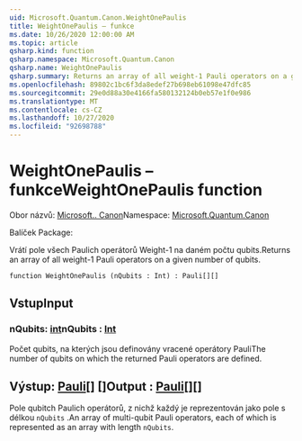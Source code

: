 ```yaml
---
uid: Microsoft.Quantum.Canon.WeightOnePaulis
title: WeightOnePaulis – funkce
ms.date: 10/26/2020 12:00:00 AM
ms.topic: article
qsharp.kind: function
qsharp.namespace: Microsoft.Quantum.Canon
qsharp.name: WeightOnePaulis
qsharp.summary: Returns an array of all weight-1 Pauli operators on a given number of qubits.
ms.openlocfilehash: 89802c1bc6f3da8edef27b698eb61098e47dfc85
ms.sourcegitcommit: 29e0d88a30e4166fa580132124b0eb57e1f0e986
ms.translationtype: MT
ms.contentlocale: cs-CZ
ms.lasthandoff: 10/27/2020
ms.locfileid: "92698788"
---
```

# <a name="weightonepaulis-function"></a><span data-ttu-id="a45ee-102">WeightOnePaulis – funkce</span><span class="sxs-lookup"><span data-stu-id="a45ee-102">WeightOnePaulis function</span></span>

<span data-ttu-id="a45ee-103">Obor názvů: [Microsoft.. Canon](xref:Microsoft.Quantum.Canon)</span><span class="sxs-lookup"><span data-stu-id="a45ee-103">Namespace: [Microsoft.Quantum.Canon](xref:Microsoft.Quantum.Canon)</span></span>

<span data-ttu-id="a45ee-104">Balíček [](https://nuget.org/packages/)</span><span class="sxs-lookup"><span data-stu-id="a45ee-104">Package: [](https://nuget.org/packages/)</span></span>


<span data-ttu-id="a45ee-105">Vrátí pole všech Paulich operátorů Weight-1 na daném počtu qubits.</span><span class="sxs-lookup"><span data-stu-id="a45ee-105">Returns an array of all weight-1 Pauli operators on a given number of qubits.</span></span>

```qsharp
function WeightOnePaulis (nQubits : Int) : Pauli[][]
```


## <a name="input"></a><span data-ttu-id="a45ee-106">Vstup</span><span class="sxs-lookup"><span data-stu-id="a45ee-106">Input</span></span>

### <a name="nqubits--int"></a><span data-ttu-id="a45ee-107">nQubits: [int](xref:microsoft.quantum.lang-ref.int)</span><span class="sxs-lookup"><span data-stu-id="a45ee-107">nQubits : [Int](xref:microsoft.quantum.lang-ref.int)</span></span>

<span data-ttu-id="a45ee-108">Počet qubits, na kterých jsou definovány vracené operátory Pauli</span><span class="sxs-lookup"><span data-stu-id="a45ee-108">The number of qubits on which the returned Pauli operators are defined.</span></span>



## <a name="output--pauli"></a><span data-ttu-id="a45ee-109">Výstup: [Pauli](xref:microsoft.quantum.lang-ref.pauli)[] []</span><span class="sxs-lookup"><span data-stu-id="a45ee-109">Output : [Pauli](xref:microsoft.quantum.lang-ref.pauli)[][]</span></span>

<span data-ttu-id="a45ee-110">Pole qubitch Paulich operátorů, z nichž každý je reprezentován jako pole s délkou `nQubits` .</span><span class="sxs-lookup"><span data-stu-id="a45ee-110">An array of multi-qubit Pauli operators, each of which is represented as an array with length `nQubits`.</span></span>